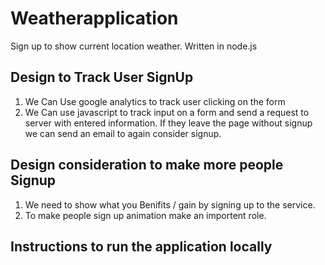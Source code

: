 # Weatherapplication
Sign up to show current location weather. Written in node.js

## Design to Track User SignUp
1. We Can Use google analytics to track user clicking on the form
2. We Can use javascript to track input on a form and send a request to server with entered information. If they leave the page without signup we can send an email to again consider signup.


## Design consideration to make more people Signup
1. We need to show what you Benifits / gain by signing up to the service.
2. To make people sign up animation make an importent role.


## Instructions to run the application locally
